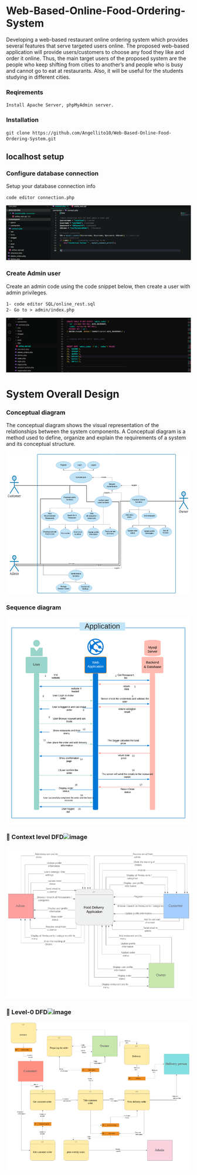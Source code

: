 # Web-Based-Online-Food-Ordering-System

Developing a web-based restaurant online ordering system which provides several features that serve targeted users online. The proposed web-based application will provide users/customers to choose any food they like and order it online. Thus, the main target users of the proposed system are the people who keep shifting from cities to another’s and people who is busy and cannot go to eat at restaurants. Also, it will be useful for the students studying in different cities.



### Reqirements
```
Install Apache Server, phpMyAdmin server.
```


### Installation

```
git clone https://github.com/Angellito10/Web-Based-Online-Food-Ordering-System.git
```
## localhost setup

### Configure database connection

Setup your database connection info

```
code editor connection.php 
```
![GitHub Logo](images/codeImges/Connection.png)


### Create Admin user

Create an admin code using the code snippet below, then create a user with admin privileges.

```
1- code editor SQL/online_rest.sql
2- Go to > admin/index.php
```

![GitHub Logo](/images/codeImges/AdminCode.png)

#  System Overall Design

### Conceptual diagram  
The conceptual diagram shows the visual representation of the relationships between the system components. A Conceptual diagram is a method used to define, organize and explain the requirements of a system and its conceptual structure.

![GitHub Logo](images/codeImges/Picture3.png)


### Sequence diagram 

![GitHub Logo](images/codeImges/Picture%201.png)


### 	Context level DFD![image](https://user-images.githubusercontent.com/61118547/125156218-f794cc00-e196-11eb-9932-3caea36e0fab.png)


![GitHub Logo](images/codeImges/Picture%202.png)

### 	Level-0 DFD![image](https://user-images.githubusercontent.com/61118547/125156271-3591f000-e197-11eb-8e39-798db2060b9c.png)
![GitHub Logo](images/codeImges/Picture%203.png)





